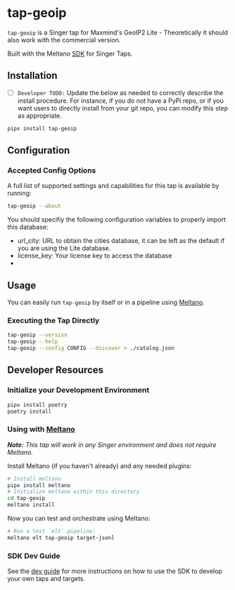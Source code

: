 # tap-geoip

`tap-geoip` is a Singer tap for Maxmind's GeoIP2 Lite - Theoretically it should also work with the commercial version.

Built with the Meltano [SDK](https://gitlab.com/meltano/sdk) for Singer Taps.

## Installation

- [ ] `Developer TODO:` Update the below as needed to correctly describe the install procedure. For instance, if you do not have a PyPi repo, or if you want users to directly install from your git repo, you can modify this step as appropriate.

```bash
pipx install tap-geoip
```

## Configuration

### Accepted Config Options

A full list of supported settings and capabilities for this
tap is available by running:

```bash
tap-geoip --about
```

You should specifiy the following configuration variables to properly import this database:

* url_city: URL to obtain the cities database, it can be left as the default if you are using the Lite database.
* license_key: Your license key to access the database
* 

## Usage

You can easily run `tap-geoip` by itself or in a pipeline using [Meltano](www.meltano.com).

### Executing the Tap Directly

```bash
tap-geoip --version
tap-geoip --help
tap-geoip --config CONFIG --discover > ./catalog.json
```

## Developer Resources

### Initialize your Development Environment

```bash
pipx install poetry
poetry install
```


### Using with [Meltano](https://www.meltano.com)

_**Note:** This tap will work in any Singer environment and does not require Meltano._

Install Meltano (if you haven't already) and any needed plugins:

```bash
# Install meltano
pipx install meltano
# Initialize meltano within this directory
cd tap-geoip
meltano install
```

Now you can test and orchestrate using Meltano:

```bash
# Run a test `elt` pipeline:
meltano elt tap-geoip target-jsonl
```

### SDK Dev Guide

See the [dev guide](https://sdk.meltano.com/en/latest/dev_guide.html) for more instructions on how to use the SDK to 
develop your own taps and targets.
